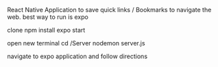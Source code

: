 React Native Application to save quick links / Bookmarks to navigate the web.
best way to run is expo


clone
npm install
expo start


open new terminal
cd /Server
nodemon server.js

navigate to expo application and follow directions
